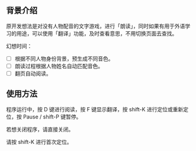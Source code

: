 ## 背景介绍

原开发想法是对没有人物配音的文字游戏，进行「朗读」，同时如果有用于外语学习的用途，可以使用「翻译」功能，及时查看意思，不用切换页面去查找。

幻想时间：

-   [ ] 根据不同人物身份背景，预生成不同音色。
-   [ ] 朗读过程根据人物姓名自动匹配音色。
-   [ ] 翻页自动阅读。

## 使用方法

程序运行中，按 D 键进行阅读，按 F 键显示翻译，按 shift-K 进行定位或重新定位，按 Pause / shift-P 键暂停。

若想关闭程序，请直接关闭。

请按 shift-K 进行首次定位。
